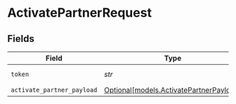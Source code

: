 # ActivatePartnerRequest


## Fields

| Field                                                                          | Type                                                                           | Required                                                                       | Description                                                                    |
| ------------------------------------------------------------------------------ | ------------------------------------------------------------------------------ | ------------------------------------------------------------------------------ | ------------------------------------------------------------------------------ |
| `token`                                                                        | *str*                                                                          | :heavy_check_mark:                                                             | Invite Token                                                                   |
| `activate_partner_payload`                                                     | [Optional[models.ActivatePartnerPayload]](../models/activatepartnerpayload.md) | :heavy_minus_sign:                                                             | N/A                                                                            |